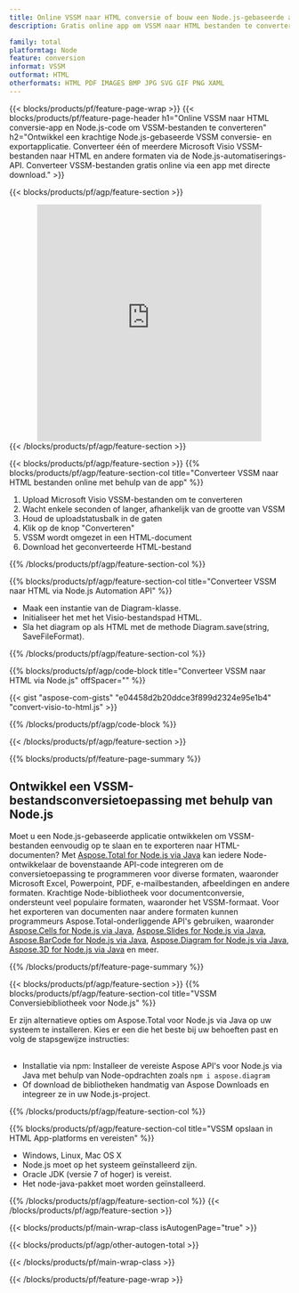 ```yaml
---
title: Online VSSM naar HTML conversie of bouw een Node.js-gebaseerde applicatie om VSSM bestanden te converteren
description: Gratis online app om VSSM naar HTML bestanden te converteren. Node.js conversiebibliotheekcode voor Microsoft Visio VSSM documenten. 

family: total
platformtag: Node
feature: conversion
informat: VSSM
outformat: HTML
otherformats: HTML PDF IMAGES BMP JPG SVG GIF PNG XAML
---
```

{{< blocks/products/pf/feature-page-wrap >}}
{{< blocks/products/pf/feature-page-header h1="Online VSSM naar HTML conversie-app en Node.js-code om VSSM-bestanden te converteren" h2="Ontwikkel een krachtige Node.js-gebaseerde VSSM conversie- en exportapplicatie. Converteer één of meerdere Microsoft Visio VSSM-bestanden naar HTML en andere formaten via de Node.js-automatiserings-API. Converteer VSSM-bestanden gratis online via een app met directe download." >}}


{{< blocks/products/pf/agp/feature-section >}}

<div class="container-fluid agp-content bg-white aboutfile box-1 vh100 section nopbtm">
<div class=container>
<div class=row>
<div class="demobox tc col-md-12 padding-0" align="center">

<iframe title="Gratis online VSSM naar HTML conversie-app" style="border: none; height: 426px;" scrolling="no" src="https://total-conversion-app-65z5r2lp.k8s.dynabic.com/?to=html&from=vssm" id="child-iframe" width="80%"></iframe>

</div></div>
</div></div>
{{< /blocks/products/pf/agp/feature-section >}}


{{< blocks/products/pf/agp/feature-section >}}
{{% blocks/products/pf/agp/feature-section-col title="Converteer VSSM naar HTML bestanden online met behulp van de app" %}}

1. Upload Microsoft Visio VSSM-bestanden om te converteren
1. Wacht enkele seconden of langer, afhankelijk van de grootte van VSSM
1. Houd de uploadstatusbalk in de gaten
1. Klik op de knop "Converteren"
1. VSSM wordt omgezet in een HTML-document
1. Download het geconverteerde HTML-bestand

{{% /blocks/products/pf/agp/feature-section-col %}}

{{% blocks/products/pf/agp/feature-section-col title="Converteer VSSM naar HTML via Node.js Automation API" %}}

- Maak een instantie van de Diagram-klasse.
- Initialiseer het met het Visio-bestandspad HTML.
- Sla het diagram op als HTML met de methode Diagram.save(string, SaveFileFormat).

{{% /blocks/products/pf/agp/feature-section-col %}}

{{% blocks/products/pf/agp/code-block title="Converteer VSSM naar HTML via Node.js" offSpacer="" %}}

{{< gist "aspose-com-gists" "e04458d2b20ddce3f899d2324e95e1b4" "convert-visio-to-html.js" >}}

{{% /blocks/products/pf/agp/code-block %}}

{{< /blocks/products/pf/agp/feature-section >}}

{{% blocks/products/pf/feature-page-summary %}}

<h2>Ontwikkel een VSSM-bestandsconversietoepassing met behulp van Node.js</h2>

Moet u een Node.js-gebaseerde applicatie ontwikkelen om VSSM-bestanden eenvoudig op te slaan en te exporteren naar HTML-documenten? Met [Aspose.Total for Node.js via Java](https://products.aspose.com/total/nl/nodejs-java/) kan iedere Node-ontwikkelaar de bovenstaande API-code integreren om de conversietoepassing te programmeren voor diverse formaten, waaronder Microsoft Excel, Powerpoint, PDF, e-mailbestanden, afbeeldingen en andere formaten. Krachtige Node-bibliotheek voor documentconversie, ondersteunt veel populaire formaten, waaronder het VSSM-formaat. Voor het exporteren van documenten naar andere formaten kunnen programmeurs Aspose.Total-onderliggende API's gebruiken, waaronder [Aspose.Cells for Node.js via Java](https://products.aspose.com/cells/nl/nodejs-java/), [Aspose.Slides for Node.js via Java](https://products.aspose.com/slides/nl/nodejs-java/), [Aspose.BarCode for Node.js via Java](https://products.aspose.com/barcode/nl/nodejs-java/), [Aspose.Diagram for Node.js via Java](https://products.aspose.com/diagram/nl/nodejs-java/), [Aspose.3D for Node.js via Java](https://products.aspose.com/3d/nl/nodejs-java/) en meer. 
 
 

{{% /blocks/products/pf/feature-page-summary %}}

{{< blocks/products/pf/agp/feature-section >}}
{{% blocks/products/pf/agp/feature-section-col title="VSSM Conversiebibliotheek voor Node.js" %}}

Er zijn alternatieve opties om Aspose.Total voor Node.js via Java op uw systeem te installeren. Kies er een die het beste bij uw behoeften past en volg de stapsgewijze instructies:<br /><br />

- Installatie via npm: Installeer de vereiste Aspose API's voor Node.js via Java met behulp van Node-opdrachten zoals ```npm i aspose.diagram```
- Of download de bibliotheken handmatig van Aspose Downloads en integreer ze in uw Node.js-project.

{{% /blocks/products/pf/agp/feature-section-col %}}

{{% blocks/products/pf/agp/feature-section-col title="VSSM opslaan in HTML App-platforms en vereisten" %}}

- Windows, Linux, Mac OS X
- Node.js moet op het systeem geïnstalleerd zijn.
- Oracle JDK (versie 7 of hoger) is vereist.
- Het node-java-pakket moet worden geïnstalleerd.

{{% /blocks/products/pf/agp/feature-section-col %}}
{{< /blocks/products/pf/agp/feature-section >}}

{{< blocks/products/pf/main-wrap-class isAutogenPage="true" >}}

{{< blocks/products/pf/agp/other-autogen-total >}}

{{< /blocks/products/pf/main-wrap-class >}}

{{< /blocks/products/pf/feature-page-wrap >}}